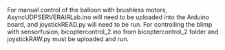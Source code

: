 For manual control of the balloon with brushless motors, AsyncUDPSERVERAIRLab.ino will need to be uploaded into the Arduino board, and joystickREAD.py will need to be run.
For controlling the blimp with sensorfusion, bicoptercontrol_2.ino from bicoptercontrol_2 folder and joystickRAW.py must be uploaded and run.
